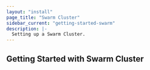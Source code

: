 ```yaml
---
layout: "install"
page_title: "Swarm Cluster"
sidebar_current: "getting-started-swarm"
description: |-
  Setting up a Swarm Cluster.
---
```


## Getting Started with Swarm Cluster
